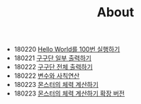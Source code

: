 ﻿---
layout: page
title: About
permalink: /about/
order: 2
---

 * 180220 [Hello World를 100번 실행하기](2018-02-20-task1)
 * 180221 [구구단 일부 출력하기](Tasks/2018-02-21-task1)
 * 180222 [구구단 전체 출력하기](Tasks/180222)
 * 180222 [변수와 사칙연산](Tasks/180222_2)
 * 180223 [몬스터의 체력 계산하기](Tasks/180223)
 * 180223 [몬스터의 체력 계산하기 확장 버전](Tasks/180223_2)